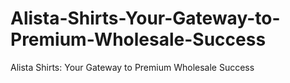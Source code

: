 # Alista-Shirts-Your-Gateway-to-Premium-Wholesale-Success
Alista Shirts: Your Gateway to Premium Wholesale Success
